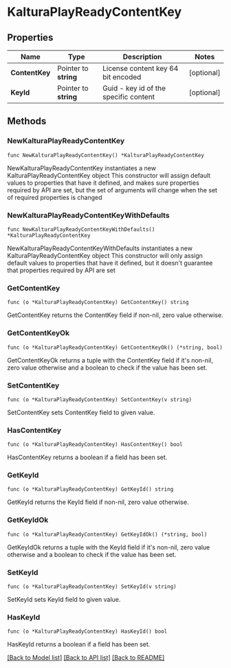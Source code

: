 # KalturaPlayReadyContentKey

## Properties

Name | Type | Description | Notes
------------ | ------------- | ------------- | -------------
**ContentKey** | Pointer to **string** | License content key 64 bit encoded | [optional] 
**KeyId** | Pointer to **string** | Guid - key id of the specific content | [optional] 

## Methods

### NewKalturaPlayReadyContentKey

`func NewKalturaPlayReadyContentKey() *KalturaPlayReadyContentKey`

NewKalturaPlayReadyContentKey instantiates a new KalturaPlayReadyContentKey object
This constructor will assign default values to properties that have it defined,
and makes sure properties required by API are set, but the set of arguments
will change when the set of required properties is changed

### NewKalturaPlayReadyContentKeyWithDefaults

`func NewKalturaPlayReadyContentKeyWithDefaults() *KalturaPlayReadyContentKey`

NewKalturaPlayReadyContentKeyWithDefaults instantiates a new KalturaPlayReadyContentKey object
This constructor will only assign default values to properties that have it defined,
but it doesn't guarantee that properties required by API are set

### GetContentKey

`func (o *KalturaPlayReadyContentKey) GetContentKey() string`

GetContentKey returns the ContentKey field if non-nil, zero value otherwise.

### GetContentKeyOk

`func (o *KalturaPlayReadyContentKey) GetContentKeyOk() (*string, bool)`

GetContentKeyOk returns a tuple with the ContentKey field if it's non-nil, zero value otherwise
and a boolean to check if the value has been set.

### SetContentKey

`func (o *KalturaPlayReadyContentKey) SetContentKey(v string)`

SetContentKey sets ContentKey field to given value.

### HasContentKey

`func (o *KalturaPlayReadyContentKey) HasContentKey() bool`

HasContentKey returns a boolean if a field has been set.

### GetKeyId

`func (o *KalturaPlayReadyContentKey) GetKeyId() string`

GetKeyId returns the KeyId field if non-nil, zero value otherwise.

### GetKeyIdOk

`func (o *KalturaPlayReadyContentKey) GetKeyIdOk() (*string, bool)`

GetKeyIdOk returns a tuple with the KeyId field if it's non-nil, zero value otherwise
and a boolean to check if the value has been set.

### SetKeyId

`func (o *KalturaPlayReadyContentKey) SetKeyId(v string)`

SetKeyId sets KeyId field to given value.

### HasKeyId

`func (o *KalturaPlayReadyContentKey) HasKeyId() bool`

HasKeyId returns a boolean if a field has been set.


[[Back to Model list]](../README.md#documentation-for-models) [[Back to API list]](../README.md#documentation-for-api-endpoints) [[Back to README]](../README.md)


